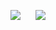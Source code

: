 

<img src = "https://github-readme-stats.vercel.app/api?username=artemisfoll&show_icons=true&theme=merko">&nbsp;&nbsp;&nbsp;&nbsp;&nbsp;&nbsp;<img src = "https://github-readme-stats.vercel.app/api/top-langs/?username=artemisfoll&theme=merko">

